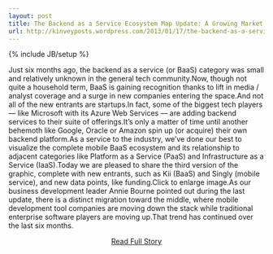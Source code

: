 ```yaml
---
layout: post
title: The Backend as a Service Ecosystem Map Update: A Growing Market
url: http://kinveyposts.wordpress.com/2013/01/17/the-backend-as-a-service-ecosystem-map-update-a-growing-market/
---
```

{% include JB/setup %}<p>Just six months ago, the backend as a service (or BaaS) category was small and relatively unknown in the general tech community.Now, though not quite a household term, BaaS is gaining recognition thanks to lift in media / analyst coverage and a surge in new companies entering the space.And not all of the new entrants are startups.In fact, some of the biggest tech players — like Microsoft with its Azure Web Services — are adding backend services to their suite of offerings.It’s only a matter of time until another behemoth like Google, Oracle or Amazon spin up (or acquire) their own backend platform.As a service to the industry, we’ve done our best to visualize the complete mobile BaaS ecosystem and its relationship to adjacent categories like Platform as a Service (PaaS) and Infrastructure as a Service (IaaS).Today we are pleased to share the third version of the graphic, complete with new entrants, such as Kii (BaaS) and Singly (mobile service), and new data points, like funding.Click to enlarge image.As our business development leader Annie Bourne pointed out during the last update, there is a distinct migration toward the middle, where mobile development tool companies are moving down the stack while traditional enterprise software players are moving up.That trend has continued over the last six months.</p>
<center><p><a href="http://kinveyposts.wordpress.com/2013/01/17/the-backend-as-a-service-ecosystem-map-update-a-growing-market/" style='padding:15px;'>Read Full Story</a></p></center>
